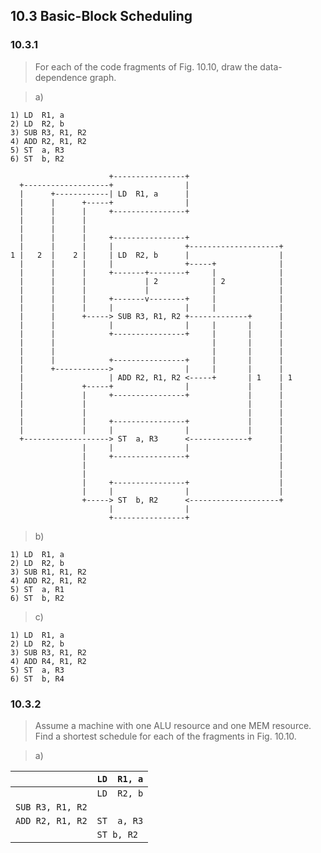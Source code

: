 ## 10.3 Basic-Block Scheduling

### 10.3.1

> For each of the code fragments of Fig. 10.10, draw the data-dependence graph.

> a)
```
1) LD  R1, a
2) LD  R2, b
3) SUB R3, R1, R2
4) ADD R2, R1, R2
5) ST  a, R3
6) ST  b, R2
```

```
                      +----------------+
  +-------------------+                |
  |      +------------| LD  R1, a      |
  |      |      +-----+                |
  |      |      |     +----------------+
  |      |      |
  |      |      |
  |      |      |     +----------------+
  |      |      |     |                +--------------------+
1 |   2  |    2 |     | LD  R2, b      |                    |
  |      |      |     |                +-----+              |
  |      |      |     +-------+--------+     |              |
  |      |      |             | 2            | 2            |
  |      |      |             |              |              |
  |      |      |     +-------v--------+     |              |
  |      |      |     |                |     |              |
  |      |      +-----> SUB R3, R1, R2 +-------------+      |
  |      |            |                |     |       |      |
  |      |            +----------------+     |       |      |
  |      |                                   |       |      |
  |      |                                   |       |      |
  |      |            +----------------+     |       |      |
  |      +------------>                |     |       |      |
  |                   | ADD R2, R1, R2 <-----+       | 1    | 1
  |             +-----+                |             |      |
  |             |     +----------------+             |      |
  |             |                                    |      |
  |             |                                    |      |
  |             |     +----------------+             |      |
  |             |     |                |             |      |
  +-------------------> ST  a, R3      <-------------+      |
                |     |                |                    |
                |     +----------------+                    |
                |                                           |
                |                                           |
                |     +----------------+                    |
                |     |                |                    |
                +-----> ST  b, R2      <--------------------+
                      |                |
                      +----------------+
```

> b)
```
1) LD  R1, a
2) LD  R2, b
3) SUB R1, R1, R2
4) ADD R2, R1, R2
5) ST  a, R1
6) ST  b, R2
```

> c)
```
1) LD  R1, a
2) LD  R2, b
3) SUB R3, R1, R2
4) ADD R4, R1, R2
5) ST  a, R3
6) ST  b, R4
```

### 10.3.2

> Assume a machine with one ALU resource and one MEM resource. Find a shortest schedule for each of the fragments in Fig. 10.10.

> a)

| | `LD  R1, a` |
|:-|:-|
| | `LD  R2, b` |
| `SUB R3, R1, R2` | |
| `ADD R2, R1, R2` | `ST  a, R3` |
| | `ST b, R2` |
